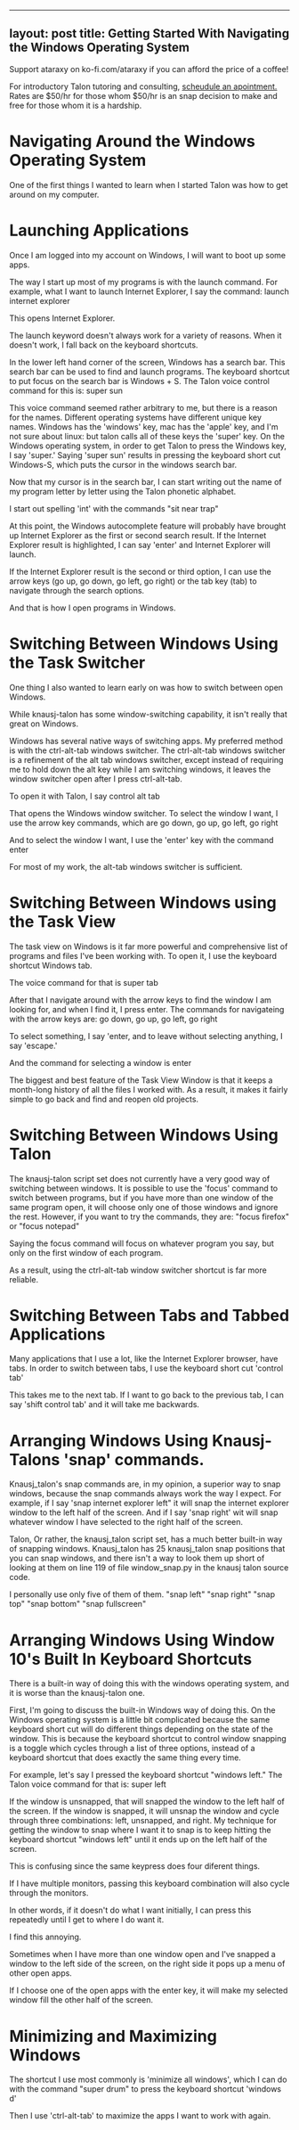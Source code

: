    ---
layout: post
title: Getting Started With Navigating the Windows Operating System
---

Support ataraxy on ko-fi.com/ataraxy if you can afford the price of a coffee!

For introductory Talon tutoring and consulting, [scheudule an apointment.](https://calendly.com/tara-roys/60min?month=2022-03) Rates are $50/hr for those whom $50/hr is an snap decision to make and free for those whom it is a hardship. 


# Navigating Around the Windows Operating System

 One of the first things I wanted to learn when I started Talon was how to get around on my computer.

# Launching Applications

Once I am logged into my account on Windows, I will want to boot up some apps.

The way I start up most of my programs is with the  launch command.
For example, what I want to launch Internet Explorer, I say the command:  launch internet explorer

This opens Internet Explorer.

The launch keyword doesn't always work for a variety of reasons.
When it doesn't work, I fall back on the keyboard shortcuts.

In the lower left hand corner of the screen, Windows has a search bar.
This search bar can be used to find and launch programs.
The keyboard shortcut  to put focus  on the search bar is  Windows + S.
The Talon voice control command for this is: super sun

This voice command seemed rather arbitrary to me, but there is a reason for the names.
Different operating systems have different unique key names. 
Windows has the 'windows' key, mac has the 'apple' key, and I'm not sure about linux: but talon calls all of these keys the 'super' key. 
On the Windows operating system, in order to get Talon to press the Windows key, I say 'super.'
Saying 'super sun' results in pressing  the keyboard short cut Windows-S, which puts the cursor in the windows search bar.

Now that my cursor is in the search bar, I can start writing out the name of my program letter by letter using the Talon phonetic alphabet.

I start out spelling 'int' with the commands "sit near trap"

At this point, the Windows autocomplete feature will probably have brought up Internet Explorer as the first or second search result.
If the Internet Explorer result is highlighted, I can say 'enter' and Internet Explorer will launch.

If the Internet Explorer result is the second or third option, I can use the arrow keys (go up, go down, go left, go right) or the tab key (tab) to navigate through the search options.

And that is how I open programs in Windows.

# Switching Between Windows Using the Task Switcher

One thing I also wanted to learn early on was how to switch between open Windows.

While knausj-talon has some window-switching capability, it isn't really that great on Windows.

Windows has several native ways of switching apps.
My preferred method is with the ctrl-alt-tab windows switcher.
The ctrl-alt-tab windows switcher is a refinement of the alt tab windows switcher, except instead of requiring me to hold down the alt key while I am switching windows, it leaves the window switcher open after I press ctrl-alt-tab.

To open it with Talon, I say
control alt tab

That opens the Windows window switcher.
To select the window I want, I use the arrow key commands, which are go down, go up, go left, go right

And to select the window I want, I use the 'enter' key with the command
enter

For most of my work, the alt-tab windows switcher is sufficient.


# Switching Between Windows using the Task View

The task view on Windows is it far more powerful and comprehensive list of programs and files I've been working with.
To open it,  I use the keyboard shortcut Windows tab.

The voice command for that is super tab

After that I navigate around with the arrow keys to find the window I am looking for, and when I find it, I press enter.
The commands for navigateing with the arrow keys are: go down, go up, go left, go right

To select something, I say 'enter, and to leave without selecting anything, I say 'escape.'

And the command for selecting a window is
enter

The biggest and best feature of the Task View Window is that it keeps a month-long history of all the files I worked with.
As a result, it makes it fairly simple to go back and find and reopen old projects.

# Switching Between Windows Using Talon

The knausj-talon script set does not currently have a very good way of switching between windows.
It is possible to use the 'focus' command to switch between programs, but if you have more than one window of the same program open, it will choose only one of those windows and ignore the rest.
However, if you want to try the commands, they are: "focus firefox" or "focus notepad"

Saying the focus command will focus on whatever program you say, but only on the first window of each program.

As a result, using the ctrl-alt-tab window switcher shortcut is far more reliable.

# Switching Between Tabs and Tabbed Applications

Many applications that I use a lot, like the Internet Explorer browser, have tabs.
In order to switch between tabs, I use the keyboard short cut 'control tab'

This takes me to the next tab. If I want to go back to the previous tab, I can say 'shift control tab' and it will take me backwards.

# Arranging Windows Using Knausj-Talons 'snap' commands.

Knausj_talon's snap commands are, in my opinion, a superior way to snap windows, because the snap commands always work the way I expect.
 For example, if I say 'snap internet explorer left" it will snap the internet explorer window to the left half of the screen.
 And if I say 'snap right' wit will snap whatever window I have selected to the right half of the screen.

Talon,  Or rather, the  knausj_talon script set, has a much better built-in way of snapping windows.
 Knausj_talon has 25 knausj_talon snap positions that you can snap windows, and there isn't a way to look them up short of looking at them on line 119 of file window_snap.py in the knausj talon source code.

I personally use only five of them of them. "snap left" "snap right" "snap top" "snap bottom" "snap fullscreen"


# Arranging Windows Using Window 10's Built In Keyboard Shortcuts


There is a built-in way of doing this with the windows operating system, and it is worse than the knausj-talon one.


First, I'm going to discuss the built-in Windows way of doing this.
On the Windows operating system is a little bit complicated because the same keyboard short cut will do different things depending on the state of the window.
This is because the keyboard shortcut to control window snapping is a toggle which cycles through a list of three options, instead of a keyboard shortcut that does exactly the same thing every time.

For example,  let's say I pressed the keyboard shortcut "windows left."  The Talon voice command for that is: 	super left


If the window is unsnapped, that will snapped the window to the left half of the screen.
If the window is snapped, it will unsnap the window and cycle through three combinations: left, unsnapped, and right.
My technique for getting the window to snap where I want it to snap is to keep hitting the keyboard shortcut  "windows left" until it ends up on the left half of the screen.

This is confusing since the same keypress does four diferent things. 

If I have multiple monitors,  passing this keyboard combination will also cycle through the monitors.

In other words, if it doesn't do what I want initially, I can press this repeatedly until I get to where I do want it.

I find this annoying.

Sometimes when I have more than one window open and I've snapped a window  to the left side of the screen, on the right side it pops up a menu of other open apps.

If I choose one of the open apps with the enter key, it will make my selected window fill the other half of the screen.

# Minimizing and Maximizing Windows

The shortcut I use most commonly is 'minimize all windows', which I can do with the command "super drum" to press the keyboard shortcut 'windows d'

Then I use 'ctrl-alt-tab' to maximize the apps I want to work with again. 

